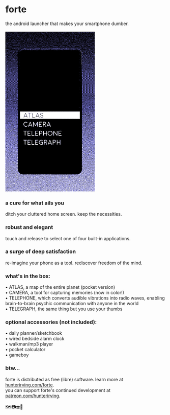 # forte
the android launcher that makes your smartphone dumber.
<br><br>
<img src="forte.gif" height=500>
<br>
<h3>a cure for what ails you</h3>
ditch your cluttered home screen. keep the necessities.<br>

<h3>robust and elegant</h3>
touch and release to select one of four built-in applications.<br>

<h3>a surge of deep satisfaction</h3>
re-imagine your phone as a tool. rediscover freedom of the mind.<br>

<h3>what's in the box:</h3>
• ATLAS, a map of the entire planet (pocket version)<br>
• CAMERA, a tool for capturing memories (now in color!)<br>
• TELEPHONE, which converts audible vibrations into radio waves, enabling brain-to-brain psychic communication with anyone in the world<br>
• TELEGRAPH, the same thing but you use your thumbs<br>

<h3>optional accessories (not included):</h3>
• daily planner/sketchbook<br>
• wired bedside alarm clock<br>
• walkman/mp3 player<br>
• pocket calculator<br>
• gameboy<br>

<h3>btw...</h3>
forte is distributed as free (libre) software. learn more at <a href="http://www.hunterirving.com/forte">hunterirving.com/forte</a>.<br>
you can support forte's continued development at <a href="https://www.patreon.com/hunterirving">patreon.com/hunterirving</a>.
<br><br>
🗺️📷☎️📃
